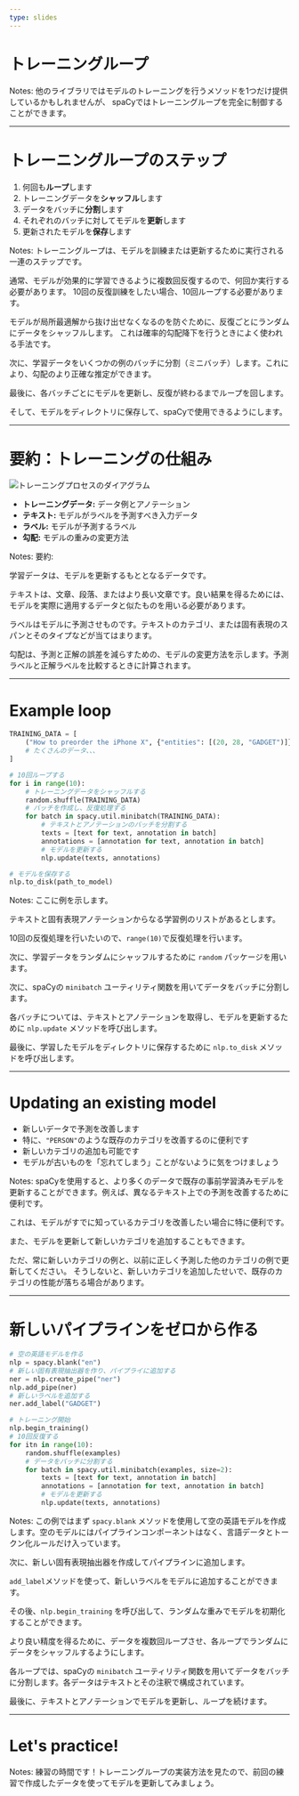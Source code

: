```yaml
---
type: slides
---
```


# トレーニングループ

Notes: 他のライブラリではモデルのトレーニングを行うメソッドを1つだけ提供しているかもしれませんが、 spaCyではトレーニングループを完全に制御することができます。

---

# トレーニングループのステップ

1. 何回も**ループ**します
2. トレーニングデータを**シャッフル**します
3. データをバッチに**分割**します
4. それぞれのバッチに対してモデルを**更新**します
5. 更新されたモデルを**保存**します

Notes: トレーニングループは、モデルを訓練または更新するために実行される一連のステップです。

通常、モデルが効果的に学習できるように複数回反復するので、何回か実行する必要があります。
10回の反復訓練をしたい場合、10回ループする必要があります。

モデルが局所最適解から抜け出せなくなるのを防ぐために、反復ごとにランダムにデータをシャッフルします。
これは確率的勾配降下を行うときによく使われる手法です。

次に、学習データをいくつかの例のバッチに分割（ミニバッチ）します。これにより、勾配のより正確な推定ができます。

最後に、各バッチごとにモデルを更新し、反復が終わるまでループを回します。

そして、モデルをディレクトリに保存して、spaCyで使用できるようにします。

---

# 要約：トレーニングの仕組み

<img src="/training.png" alt="トレーニングプロセスのダイアグラム" />

- **トレーニングデータ:** データ例とアノテーション
- **テキスト:** モデルがラベルを予測すべき入力データ
- **ラベル:** モデルが予測するラベル
- **勾配:** モデルの重みの変更方法

Notes: 要約:

学習データは、モデルを更新するもととなるデータです。

テキストは、文章、段落、またはより長い文章です。良い結果を得るためには、モデルを実際に適用するデータと似たものを用いる必要があります。

ラベルはモデルに予測させものです。テキストのカテゴリ、または固有表現のスパンとそのタイプなどが当てはまります。

勾配は、予測と正解の誤差を減らすための、モデルの変更方法を示します。予測ラベルと正解ラベルを比較するときに計算されます。

---

# Example loop

```python
TRAINING_DATA = [
    ("How to preorder the iPhone X", {"entities": [(20, 28, "GADGET")]})
    # たくさんのデータ、、、
]
```

```python
# 10回ループする
for i in range(10):
    # トレーニングデータをシャッフルする
    random.shuffle(TRAINING_DATA)
    # バッチを作成し、反復処理する
    for batch in spacy.util.minibatch(TRAINING_DATA):
        # テキストとアノテーションのバッチを分割する
        texts = [text for text, annotation in batch]
        annotations = [annotation for text, annotation in batch]
        # モデルを更新する
        nlp.update(texts, annotations)

# モデルを保存する
nlp.to_disk(path_to_model)
```

Notes: ここに例を示します。

テキストと固有表現アノテーションからなる学習例のリストがあるとします。

10回の反復処理を行いたいので、`range(10)`で反復処理を行います。

次に、学習データをランダムにシャッフルするために `random` パッケージを用います。

次に、spaCyの `minibatch` ユーティリティ関数を用いてデータをバッチに分割します。

各バッチについては、テキストとアノテーションを取得し、モデルを更新するために `nlp.update` メソッドを呼び出します。

最後に、学習したモデルをディレクトリに保存するために `nlp.to_disk` メソッドを呼び出します。

---

# Updating an existing model

- 新しいデータで予測を改善します
- 特に、`"PERSON"`のような既存のカテゴリを改善するのに便利です
- 新しいカテゴリの追加も可能です
- モデルが古いものを「忘れてしまう」ことがないように気をつけましょう

Notes: spaCyを使用すると、より多くのデータで既存の事前学習済みモデルを更新することができます。例えば、異なるテキスト上での予測を改善するために便利です。

これは、モデルがすでに知っているカテゴリを改善したい場合に特に便利です。

また、モデルを更新して新しいカテゴリを追加することもできます。

ただ、常に新しいカテゴリの例と、以前に正しく予測した他のカテゴリの例で更新してください。
そうしないと、新しいカテゴリを追加したせいで、既存のカテゴリの性能が落ちる場合があります。

---

# 新しいパイプラインをゼロから作る

```python
# 空の英語モデルを作る
nlp = spacy.blank("en")
# 新しい固有表現抽出器を作り、パイプライに追加する
ner = nlp.create_pipe("ner")
nlp.add_pipe(ner)
# 新しいラベルを追加する
ner.add_label("GADGET")

# トレーニング開始
nlp.begin_training()
# 10回反復する
for itn in range(10):
    random.shuffle(examples)
    # データをバッチに分割する
    for batch in spacy.util.minibatch(examples, size=2):
        texts = [text for text, annotation in batch]
        annotations = [annotation for text, annotation in batch]
        # モデルを更新する
        nlp.update(texts, annotations)
```

Notes: この例ではまず `spacy.blank` メソッドを使用して空の英語モデルを作成します。空のモデルにはパイプラインコンポーネントはなく、言語データとトークン化ルールだけ入っています。

次に、新しい固有表現抽出器を作成してパイプラインに追加します。

`add_label`メソッドを使って、新しいラベルをモデルに追加することができます。

その後、`nlp.begin_training` を呼び出して、ランダムな重みでモデルを初期化することができます。

より良い精度を得るために、データを複数回ループさせ、各ループでランダムにデータをシャッフルするようにします。

各ループでは、spaCyの `minibatch` ユーティリティ関数を用いてデータをバッチに分割します。各データはテキストとその注釈で構成されています。

最後に、テキストとアノテーションでモデルを更新し、ループを続けます。

---

# Let's practice!

Notes: 練習の時間です！トレーニングループの実装方法を見たので、前回の練習で作成したデータを使ってモデルを更新してみましょう。
